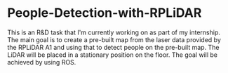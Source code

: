 # People-Detection-with-RPLiDAR

This is an R&D task that I'm currently working on as part of my internship. The main goal is to create a pre-built map from the laser data provided by the RPLiDAR A1 and using that to detect people on the pre-built map. The LiDAR will be placed in a stationary position on the floor. The goal will be achieved by using ROS.
